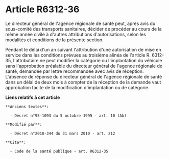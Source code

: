# Article R6312-36

Le directeur général de l'agence régionale de santé peut, après avis du sous-comité des transports sanitaires, décider de
procéder au cours de la même année civile à d'autres attributions d'autorisations, selon les modalités et conditions de la
présente section. 

Pendant le délai d'un an suivant l'attribution d'une autorisation de mise en service dans les conditions prévues au troisième
alinéa de l'article R. 6312-35, l'attributaire ne peut modifier la catégorie ou l'implantation du véhicule sans l'approbation
préalable du directeur général de l'agence régionale de santé, demandée par lettre recommandée avec avis de réception.
L'absence de réponse du directeur général de l'agence régionale de santé dans un délai de deux mois à compter de la réception
de la demande vaut approbation tacite de la modification d'implantation ou de catégorie.

**Liens relatifs à cet article**

	**Anciens textes**:

	  - Décret n°95-1093 du 5 octobre 1995 - art. 10 (Ab)

	**Modifié par**:

	  - Décret n°2010-344 du 31 mars 2010 - art. 212

	**Cite**:

	  - Code de la santé publique - art. R6312-35
